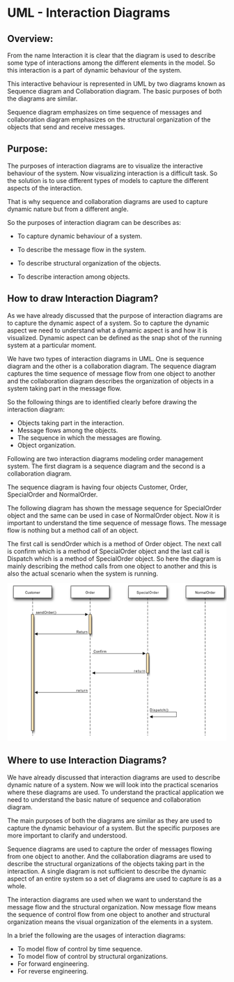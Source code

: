 # UML - Interaction Diagrams

## Overview:

From the name Interaction it is clear that the diagram is used to describe some type of interactions
among the different elements in the model. So this interaction is a part of dynamic behaviour of
the system.

This interactive behaviour is represented in UML by two diagrams known as Sequence diagram
and Collaboration diagram. The basic purposes of both the diagrams are similar.

Sequence diagram emphasizes on time sequence of messages and collaboration diagram
emphasizes on the structural organization of the objects that send and receive messages.

## Purpose:

The purposes of interaction diagrams are to visualize the interactive behaviour of the system. Now
visualizing interaction is a difficult task. So the solution is to use different types of models to
capture the different aspects of the interaction.

That is why sequence and collaboration diagrams are used to capture dynamic nature but from a
different angle.

So the purposes of interaction diagram can be describes as:

- To capture dynamic behaviour of a system.

- To describe the message flow in the system.

- To describe structural organization of the objects.

- To describe interaction among objects.

## How to draw Interaction Diagram?

As we have already discussed that the purpose of interaction diagrams are to capture the dynamic
aspect of a system. So to capture the dynamic aspect we need to understand what a dynamic
aspect is and how it is visualized. Dynamic aspect can be defined as the snap shot of the running
system at a particular moment.

We have two types of interaction diagrams in UML. One is sequence diagram and the other is a
collaboration diagram. The sequence diagram captures the time sequence of message flow from
one object to another and the collaboration diagram describes the organization of objects in a
system taking part in the message flow.

So the following things are to identified clearly before drawing the interaction diagram:

- Objects taking part in the interaction.
- Message flows among the objects.
- The sequence in which the messages are flowing.
- Object organization.

Following are two interaction diagrams modeling order management system. The first diagram is
a sequence diagram and the second is a collaboration diagram.

The sequence diagram is having four objects Customer, Order, SpecialOrder and NormalOrder.

The following diagram has shown the message sequence for SpecialOrder object and the same can be used in case of NormalOrder object. Now it is important to understand the time sequence of message flows. The message flow is nothing but a method call of an object.

The first call is sendOrder which is a method of Order object. The next call is confirm which is a method of SpecialOrder object and the last call is Dispatch which is a method of SpecialOrder object. So here the diagram is mainly describing the method calls from one object to another and this is also the actual scenario when the system is running.

<div align=center>

![](./figures/uml.png)

</div>

## Where to use Interaction Diagrams?

We have already discussed that interaction diagrams are used to describe dynamic nature of a system. Now we will look into the practical scenarios where these diagrams are used. To understand the practical application we need to understand the basic nature of sequence and collaboration diagram.

The main purposes of both the diagrams are similar as they are used to capture the dynamic behaviour of a system. But the specific purposes are more important to clarify and understood.

Sequence diagrams are used to capture the order of messages flowing from one object to another. And the collaboration diagrams are used to describe the structural organizations of the objects taking part in the interaction. A single diagram is not sufficient to describe the dynamic aspect of an entire system so a set of diagrams are used to capture is as a whole.

The interaction diagrams are used when we want to understand the message flow and the structural organization. Now message flow means the sequence of control flow from one object to another and structural organization means the visual organization of the elements in a system.

In a brief the following are the usages of interaction diagrams:

- To model flow of control by time sequence.
- To model flow of control by structural organizations.
- For forward engineering.
- For reverse engineering.